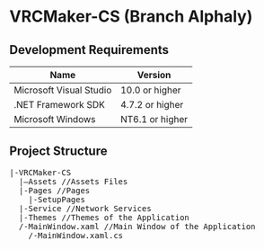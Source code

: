 # VRCMaker-CS (Branch Alphaly)
## Development Requirements
|Name|Version|
|-|-|
|Microsoft Visual Studio|10.0 or higher|
|.NET Framework SDK|4.7.2 or higher|
|Microsoft Windows|NT6.1 or higher|
## Project Structure
<pre>
|-VRCMaker-CS
  |–Assets //Assets Files
  |-Pages //Pages
    |-SetupPages
  |-Service //Network Services
  |-Themes //Themes of the Application
  /-MainWindow.xaml //Main Window of the Application
    /-MainWindow.xaml.cs
</pre>
